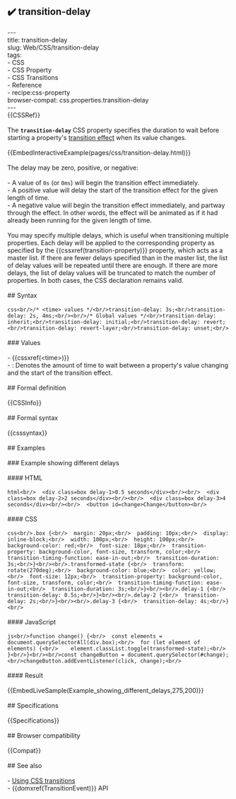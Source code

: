 ## ✔️ transition-delay 
 ---<br/>title: transition-delay<br/>slug: Web/CSS/transition-delay<br/>tags:<br/>  - CSS<br/>  - CSS Property<br/>  - CSS Transitions<br/>  - Reference<br/>  - recipe:css-property<br/>browser-compat: css.properties.transition-delay<br/>---<br/>{{CSSRef}}<br/><br/>The **`transition-delay`** CSS property specifies the duration to wait before starting a property's [transition effect](/en-US/docs/Web/CSS/CSS_Transitions/Using_CSS_transitions) when its value changes.<br/><br/>{{EmbedInteractiveExample(pages/css/transition-delay.html)}}<br/><br/>The delay may be zero, positive, or negative:<br/><br/>- A value of `0s` (or `0ms`) will begin the transition effect immediately.<br/>- A positive value will delay the start of the transition effect for the given length of time.<br/>- A negative value will begin the transition effect immediately, and partway through the effect. In other words, the effect will be animated as if it had already been running for the given length of time.<br/><br/>You may specify multiple delays, which is useful when transitioning multiple properties. Each delay will be applied to the corresponding property as specified by the {{cssxref(transition-property)}} property, which acts as a master list. If there are fewer delays specified than in the master list, the list of delay values will be repeated until there are enough. If there are more delays, the list of delay values will be truncated to match the number of properties. In both cases, the CSS declaration remains valid.<br/><br/>## Syntax<br/><br/>```css<br/>/* <time> values */<br/>transition-delay: 3s;<br/>transition-delay: 2s, 4ms;<br/><br/>/* Global values */<br/>transition-delay: inherit;<br/>transition-delay: initial;<br/>transition-delay: revert;<br/>transition-delay: revert-layer;<br/>transition-delay: unset;<br/>```<br/><br/>### Values<br/><br/>- {{cssxref(&lt;time&gt;)}}<br/>  - : Denotes the amount of time to wait between a property's value changing and the start of the transition effect.<br/><br/>## Formal definition<br/><br/>{{CSSInfo}}<br/><br/>## Formal syntax<br/><br/>{{csssyntax}}<br/><br/>## Examples<br/><br/>### Example showing different delays<br/><br/>#### HTML<br/><br/>```html<br/>  <div class=box delay-1>0.5 seconds</div><br/><br/>  <div class=box delay-2>2 seconds</div><br/><br/>  <div class=box delay-3>4 seconds</div><br/><br/>  <button id=change>Change</button><br/>```<br/><br/>#### CSS<br/><br/>```css<br/>.box {<br/>  margin: 20px;<br/>  padding: 10px;<br/>  display: inline-block;<br/>  width: 100px;<br/>  height: 100px;<br/>  background-color: red;<br/>  font-size: 18px;<br/>  transition-property: background-color, font-size, transform, color;<br/>  transition-timing-function: ease-in-out;<br/>  transition-duration: 3s;<br/>}<br/><br/>.transformed-state {<br/>  transform: rotate(270deg);<br/>  background-color: blue;<br/>  color: yellow;<br/>  font-size: 12px;<br/>  transition-property: background-color, font-size, transform, color;<br/>  transition-timing-function: ease-in-out;<br/>  transition-duration: 3s;<br/>}<br/><br/>.delay-1 {<br/>  transition-delay: 0.5s;<br/>}<br/><br/>.delay-2 {<br/>  transition-delay: 2s;<br/>}<br/><br/>.delay-3 {<br/>  transition-delay: 4s;<br/>}<br/>```<br/><br/>#### JavaScript<br/><br/>```js<br/>function change() {<br/>  const elements = document.querySelectorAll(div.box);<br/>  for (let element of elements) {<br/>    element.classList.toggle(transformed-state);<br/>  }<br/>}<br/><br/>const changeButton = document.querySelector(#change);<br/>changeButton.addEventListener(click, change);<br/>```<br/><br/>#### Result<br/><br/>{{EmbedLiveSample(Example_showing_different_delays,275,200)}}<br/><br/>## Specifications<br/><br/>{{Specifications}}<br/><br/>## Browser compatibility<br/><br/>{{Compat}}<br/><br/>## See also<br/><br/>- [Using CSS transitions](/en-US/docs/Web/CSS/CSS_Transitions/Using_CSS_transitions)<br/>- {{domxref(TransitionEvent)}} API<br/>